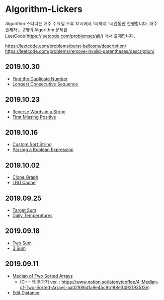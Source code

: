 # Algorithm-Lickers
Algorithm 스터디는 매주 수요일 오후 12시에서 1시까지 1시간동안 진행합니다.
매주 출제자는 2개의 Algorithm 문제를 LeetCode(https://leetcode.com/problemset/all/) 에서 출제합니다.  

https://leetcode.com/problems/burst-balloons/description/
https://leetcode.com/problems/remove-invalid-parentheses/description/

## 2019.10.30
* [Find the Duplicate Number](https://leetcode.com/problems/find-the-duplicate-number/)
* [Longest Consecutive Sequence](https://leetcode.com/problems/longest-consecutive-sequence/)

## 2019.10.23
* [Reverse Words in a String](https://leetcode.com/problems/reverse-words-in-a-string/)
* [First Missing Positive](https://leetcode.com/problems/first-missing-positive/)

## 2019.10.16
* [Custom Sort String ](https://leetcode.com/problems/custom-sort-string/)
* [Parsing a Boolean Expression](https://leetcode.com/problems/parsing-a-boolean-expression/)

## 2019.10.02
* [Clone Graph](https://leetcode.com/problems/clone-graph)
* [LRU Cache](https://leetcode.com/problems/lru-cache/description/)

## 2019.09.25
* [Target Sum](https://leetcode.com/problems/target-sum/)
* [Daily Temperatures](https://leetcode.com/problems/daily-temperatures/description/)

## 2019.09.18
* [Two Sum](https://leetcode.com/problems/two-sum/)
* [3 Sum](https://leetcode.com/problems/3sum/)

## 2019.09.11
* [Median of Two Sorted Arrays](https://leetcode.com/problems/median-of-two-sorted-arrays/)
  * (C++ 왜 통과지 ver. : https://www.notion.so/latenytcoffee/4-Median-of-Two-Sorted-Arrays-aa02986d1a9e45c9b188e3493193513e)
* [Edit Distance](https://leetcode.com/problems/edit-distance/)
